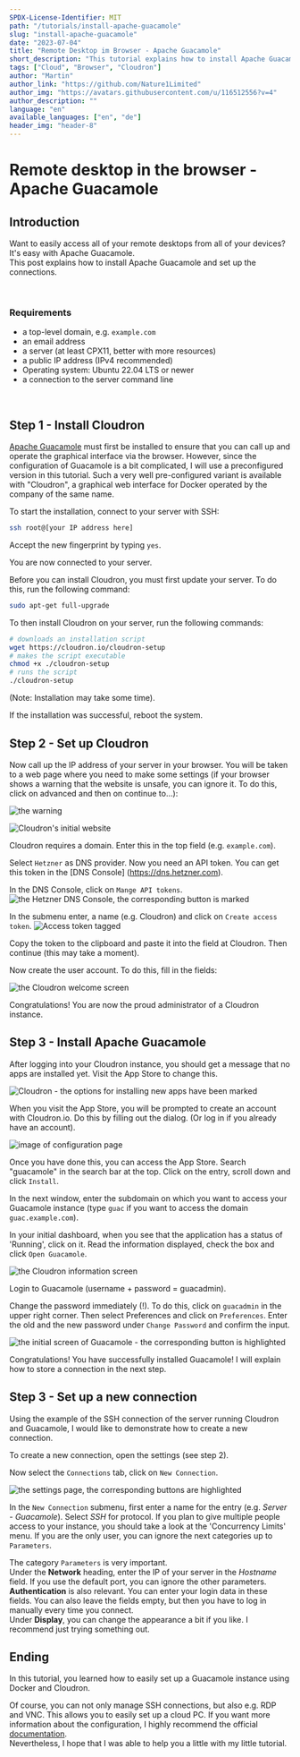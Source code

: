 ```yaml
---
SPDX-License-Identifier: MIT
path: "/tutorials/install-apache-guacamole"
slug: "install-apache-guacamole"
date: "2023-07-04"
title: "Remote Desktop im Browser - Apache Guacamole"
short_description: "This tutorial explains how to install Apache Guacamole."
tags: ["Cloud", "Browser", "Cloudron"]
author: "Martin"
author_link: "https://github.com/Nature1Limited"
author_img: "https://avatars.githubusercontent.com/u/116512556?v=4"
author_description: ""
language: "en"
available_languages: ["en", "de"]
header_img: "header-8"
---
```


# Remote desktop in the browser - Apache Guacamole

## Introduction

Want to easily access all of your remote desktops from all of your devices? <br>
It's easy with Apache Guacamole. <br>
This post explains how to install Apache Guacamole and set up the connections.

<br>

### Requirements

+ a top-level domain, e.g. `example.com`
+ an email address
+ a server (at least CPX11, better with more resources)
+ a public IP address (IPv4 recommended)
+ Operating system: Ubuntu 22.04 LTS or newer
+ a connection to the server command line

<br>

## Step 1 - Install Cloudron

[Apache Guacamole](https://guacamole.apache.org/) must first be installed to ensure that you can call up and operate the graphical interface via the browser. However, since the configuration of Guacamole is a bit complicated, I will use a preconfigured version in this tutorial. Such a very well pre-configured variant is available with "Cloudron", a graphical web interface for Docker operated by the company of the same name.

To start the installation, connect to your server with SSH:

````bash
ssh root@[your IP address here]
````
Accept the new fingerprint by typing `yes`.

You are now connected to your server.

Before you can install Cloudron, you must first update your server. To do this, run the following command:

````bash
sudo apt-get full-upgrade
````

To then install Cloudron on your server, run the following commands:

````bash
# downloads an installation script
wget https://cloudron.io/cloudron-setup
# makes the script executable
chmod +x ./cloudron-setup
# runs the script
./cloudron-setup
````

(Note: Installation may take some time).

If the installation was successful, reboot the system.

## Step 2 - Set up Cloudron
Now call up the IP address of your server in your browser. You will be taken to a web page where you need to make some settings (if your browser shows a warning that the website is unsafe, you can ignore it. To do this, click on advanced and then on continue to...):

![the warning](images/Screenshot_warning.png)

![Cloudron's initial website](images/Screenshot_inital-site.png)

Cloudron requires a domain. Enter this in the top field (e.g. `example.com`).

Select `Hetzner` as DNS provider. Now you need an API token. You can get this token in the [DNS Console] (https://dns.hetzner.com).

In the DNS Console, click on `Mange API tokens`.
![the Hetzner DNS Console, the corresponding button is marked](images/Screenshot_dns-console.png)

In the submenu enter, a name (e.g. Cloudron) and click on `Create access token`.
![Access token tagged](images/Screenshot_access-token.png)

Copy the token to the clipboard and paste it into the field at Cloudron. Then continue (this may take a moment).

Now create the user account. To do this, fill in the fields:

![the Cloudron welcome screen](images/Screenshot_Cloudron-Welcome.png)

Congratulations! You are now the proud administrator of a Cloudron instance.

## Step 3 - Install Apache Guacamole

After logging into your Cloudron instance, you should get a message that no apps are installed yet. Visit the App Store to change this.

![Cloudron - the options for installing new apps have been marked](images/Screenshot_final-configurated-site.png)

When you visit the App Store, you will be prompted to create an account with Cloudron.io. Do this by filling out the dialog. (Or log in if you already have an account).

![image of configuration page](images/Screenshot_cloudronio-acount-setup.png)

Once you have done this, you can access the App Store. Search "guacamole" in the search bar at the top. Click on the entry, scroll down and click `Install`.

In the next window, enter the subdomain on which you want to access your Guacamole instance (type `guac` if you want to access the domain `guac.example.com`).

In your initial dashboard, when you see that the application has a status of 'Running', click on it. Read the information displayed, check the box and click `Open Guacamole`.

![the Cloudron information screen](images/Screenshot_Guacamole-information-screen.png)

Login to Guacamole (username + password = guacadmin).

Change the password immediately (!). To do this, click on `guacadmin` in the upper right corner. Then select Preferences and click on `Preferences`. Enter the old and the new password under `Change Password` and confirm the input.

![the initial screen of Guacamole - the corresponding button is highlighted](images/Screenshot_guacamole-inital-screen.png)

Congratulations! You have successfully installed Guacamole! I will explain how to store a connection in the next step.

## Step 3 - Set up a new connection

Using the example of the SSH connection of the server running Cloudron and Guacamole, I would like to demonstrate how to create a new connection.

To create a new connection, open the settings (see step 2).

Now select the `Connections` tab, click on `New Connection`.

![the settings page, the corresponding buttons are highlighted](images/Screenshot_Guacamole-settings-newconnections.png)

In the `New Connection` submenu, first enter a name for the entry (e.g. _Server - Guacamole_). Select _SSH_ for protocol. If you plan to give multiple people access to your instance, you should take a look at the 'Concurrency Limits' menu. If you are the only user, you can ignore the next categories up to `Parameters`.

The category `Parameters` is very important. <br>
Under the **Network** heading, enter the IP of your server in the _Hostname_ field. If you use the default port, you can ignore the other parameters.<br>
**Authentication** is also relevant. You can enter your login data in these fields. You can also leave the fields empty, but then you have to log in manually every time you connect. <br>
Under **Display**, you can change the appearance a bit if you like. I recommend just trying something out.

## Ending

In this tutorial, you learned how to easily set up a Guacamole instance using Docker and Cloudron. <br>

Of course, you can not only manage SSH connections, but also e.g. RDP and VNC. This allows you to easily set up a cloud PC. If you want more information about the configuration, I highly recommend the official [documentation](https://guacamole.apache.org/doc/gug/index.html). <br>
Nevertheless, I hope that I was able to help you a little with my little tutorial.



<!--

Contributor's Certificate of Origin

By making a contribution to this project, I certify that:

(a) The contribution was created in whole or in part by me and I have
    the right to submit it under the license indicated in the file; or

(b) The contribution is based upon previous work that, to the best of my
    knowledge, is covered under an appropriate license and I have the
    right under that license to submit that work with modifications,
    whether created in whole or in part by me, under the same license
    (unless I am permitted to submit under a different license), as
    indicated in the file; or

(c) The contribution was provided directly to me by some other person
    who certified (a), (b) or (c) and I have not modified it.

(d) I understand and agree that this project and the contribution are
    public and that a record of the contribution (including all personal
    information I submit with it, including my sign-off) is maintained
    indefinitely and may be redistributed consistent with this project
    or the license(s) involved.

Signed-off-by: Martin <m6prca02w@mozmail.com>

-->

